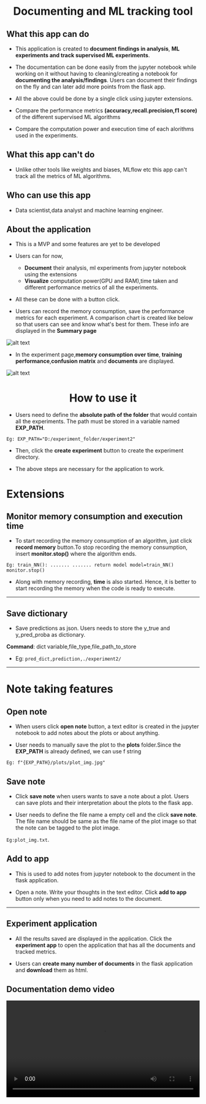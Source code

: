 <h1 style="text-align:center"> Documenting and ML tracking tool</h1> 

## What this app can do

- This application is created to **document findings in analysis**, **ML experiments and track supervised ML experiments**.

- The documentation can be done easily from the jupyter notebook while working on it without having to cleaning/creating a notebook for **documenting the analysis/findings**. Users can document their findings on the fly and can later add more points from the flask app.

- All the above could be done by a single click using jupyter extensions.

- Compare the performance metrics **(accuracy,recall.precision,f1 score)** of the different supervised ML algorithms

- Compare the computation power and execution time of each alorithms used in the experiments.

## What this app can't do

- Unlike other tools like weights and biases, MLflow etc this app can't track all the metrics of ML algorithms.


## Who can use this app

- Data scientist,data analyst and machine learning engineer.


## About the application

- This is a MVP and some features are yet to be developed

- Users can for now,

    - **Document** their analysis, ml experiments from jupyter notebook using the extensions
    - **Visualize** computation power(GPU and RAM),time taken and different performance metrics of all the experiments.

- All these can be done with a button click.

- Users can record the memory consumption, save the performance metrics for each experiment. A comparison chart is created like below so that users can see and know what's best for them. These info are displayed in the **Summary page**

![alt text](summary.png "Title")

- In the experiment page,**memory consumption over time**, **training performance**,**confusion matrix** and **documents** are displayed.

![alt text](train_perf.png "Title")

<h1 style="text-align:center;">How to use it</h1>

- Users need to define the **absolute path of the folder** that would contain all the experiments. The path must be stored in a variable named **EXP_PATH**.

`Eg: EXP_PATH="D:/experiment_folder/experiment2"`

- Then, click the **create experiment** button to create the experiment directory.

- The above steps are necessary for the application to work.

# Extensions

## Monitor memory consumption and execution time

- To start recording the memory consumption of an algorithm, just click **record memory** button.To stop recording the memory consumption, insert **monitor.stop()** where the algorithm ends.

`Eg: train_NN():
        .......
        .......
        return model
     model=train_NN()
     monitor.stop()`

- Along with memory recording, **time** is also started. Hence, it is better to start recording the memory when the code is ready to execute.


--------------------------------------------------------------------------------------------------------------------------------

## Save dictionary

- Save predictions as json. Users needs to store the y_true and y_pred_proba as dictionary.

**Command**: dict variable,file_type,file_path_to_store

   - Eg: `pred_dict,prediction,./experiment2/`

--------------------------------------------------------------------------------------------------------------------------------

# Note taking features

## Open note

- When users click **open note** button, a text editor is created in the jupyter notebook to add notes about the plots or about anything.

- User needs to manually save the plot to the **plots** folder.Since the **EXP_PATH** is already defined, we can use f string

`Eg: f"{EXP_PATH}/plots/plot_img.jpg"`

## Save note

- Click **save note** when users wants to save a note about a plot. Users can save plots and their interpretation about the plots to the flask app.

- User needs to define the file name a empty cell and the click **save note**. The file name should be same as the file name of the plot image so that the note can be tagged to the plot image.

`Eg:plot_img.txt`.

## Add to app

- This is used to add notes from jupyter notebook to the document in the flask application.

- Open a note. Write your thoughts in the text editor. Click **add to app** button only when you need to add notes to the document.



--------------------------------------------------------------------------------------------------------------------------------

## Experiment application

- All the results saved are displayed in the application. Click the **experiment app** to open the application that has all the documents and tracked metrics. 

- Users can **create many number of documents** in the flask application and **download** them as html.

## Documentation demo video

<video controls src="demo_vid.mp4" width="100%"/>

## Supervised ML tracking demo

<video controls src="ml_track_demo.mp4" width="100%"/>



